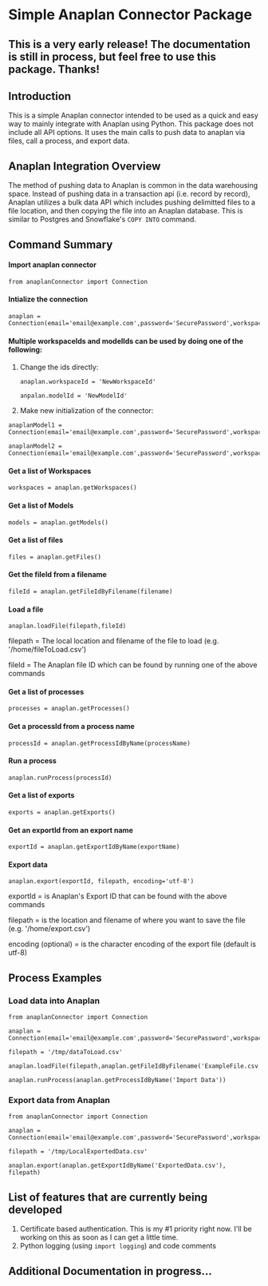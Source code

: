 # Simple Anaplan Connector Package

## This is a very early release! The documentation is still in process, but feel free to use this package. Thanks!

## Introduction
This is a simple Anaplan connector intended to be used as a quick and easy way to mainly integrate with Anaplan using Python. This package does not include all API options. It uses the main calls to push data to anaplan via files, call a process, and export data.

## Anaplan Integration Overview
The method of pushing data to Anaplan is common in the data warehousing space. Instead of pushing data in a transaction api (i.e. record by record), Anaplan utilizes a bulk data API which includes pushing delimitted files to a file location, and then copying the file into an Anaplan database. This is similar to Postgres and Snowflake's `COPY INTO` command.

<!-- ## Pushing Data Into Anaplan Overview
Before getting to the code, the high-level steps to pushing data into Anaplan is as follows:
1. Source the source data (e.g. ERP data) into a csv file
2. Use the csv file to manually import the data into Anaplan. This will create a "file" reference and fileId within Anaplan.
3. Obtain the fileId using this connector.
4. With the file and Anaplan fileID, push the file to Anaplan.
5. Create a process in Anaplan that includes the required actions for the data. 
6. Obtain the processId using this connector.
7. Run the processId with this connector.

**Notes:**
- I intentially built the connector to only use processes and not the actions directly. It is my belief that it is best practice to use processes since it is much easier to expand the actions within Anaplan than to manage the processes within Python.

## Exporting Data from Anaplan -->

## Command Summary
#### Import anaplan connector
`from anaplanConnector import Connection`

#### Intialize the connection
```
anaplan = Connection(email='email@example.com',password='SecurePassword',workspaceId='anaplanWorkspaceID',modelId='AnaplanModelID')
```

#### Multiple workspaceIds and modelIds can be used by doing one of the following:
1. Change the ids directly:
    
    `anaplan.workspaceId = 'NewWorkspaceId'`
    
    `anpalan.modelId = 'NewModelId'`
2. Make new initialization of the connector:
```
anaplanModel1 = Connection(email='email@example.com',password='SecurePassword',workspaceId='anaplanWorkspaceID',modelId='AnaplanModelID')
    
anaplanModel2 = Connection(email='email@example.com',password='SecurePassword',workspaceId='anaplanWorkspaceID2',modelId='AnaplanModelID2')
```

#### Get a list of Workspaces
`workspaces = anaplan.getWorkspaces()`

#### Get a list of Models
`models = anaplan.getModels()`

#### Get a list of files
`files = anaplan.getFiles()`

#### Get the fileId from a filename
`fileId = anaplan.getFileIdByFilename(filename)`

#### Load a file
`anaplan.loadFile(filepath,fileId)`

filepath = The local location and filename of the file to load (e.g. '/home/fileToLoad.csv')

fileId = The Anaplan file ID which can be found by running one of the above commands

#### Get a list of processes
`processes = anaplan.getProcesses()`

#### Get a processId from a process name
`processId = anaplan.getProcessIdByName(processName)`

#### Run a process
`anaplan.runProcess(processId)`

#### Get a list of exports
`exports = anaplan.getExports()`

#### Get an exportId from an export name
`exportId = anaplan.getExportIdByName(exportName)`

#### Export data
`anaplan.export(exportId, filepath, encoding='utf-8')`

exportId = is Anaplan's Export ID that can be found with the above commands

filepath = is the location and filename of where you want to save the file (e.g. '/home/export.csv')

encoding (optional) = is the character encoding of the export file (default is utf-8)

## Process Examples

### Load data into Anaplan
```
from anaplanConnector import Connection

anaplan = Connection(email='email@example.com',password='SecurePassword',workspaceId='anaplanWorkspaceID',modelId='AnaplanModelID')

filepath = '/tmp/dataToLoad.csv'

anaplan.loadFile(filepath,anaplan.getFileIdByFilename('ExampleFile.csv'))

anaplan.runProcess(anaplan.getProcessIdByName('Import Data'))
```

### Export data from Anaplan
```
from anaplanConnector import Connection

anaplan = Connection(email='email@example.com',password='SecurePassword',workspaceId='anaplanWorkspaceID',modelId='AnaplanModelID')

filepath = '/tmp/LocalExportedData.csv'

anaplan.export(anaplan.getExportIdByName('ExportedData.csv'), filepath)
```
## List of features that are currently being developed
1. Certificate based authentication. This is my #1 priority right now. I'll be working on this as soon as I can get a little time.
2. Python logging (using `import logging`) and code comments

## Additional Documentation in progress...